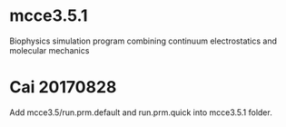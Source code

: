 # mcce3.5.1
Biophysics simulation program combining continuum electrostatics and molecular mechanics

# Cai 20170828
Add mcce3.5/run.prm.default and run.prm.quick into mcce3.5.1 folder.

